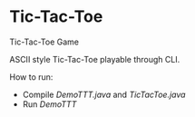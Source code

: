 # Tic-Tac-Toe
Tic-Tac-Toe Game

ASCII style Tic-Tac-Toe playable through CLI.

How to run:
- Compile *DemoTTT.java* and *TicTacToe.java*
- Run *DemoTTT*
